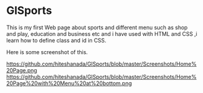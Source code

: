 # GlSports
This is my first Web page about sports and different menu such as shop and play, education and business etc and i have used with HTML and CSS ,i learn how to define class and id in CSS.

Here is some screenshot of this.

https://github.com/hiteshanada/GlSports/blob/master/Screenshots/Home%20Page.png
https://github.com/hiteshanada/GlSports/blob/master/Screenshots/Home%20Page%20with%20Menu%20at%20bottom.png
